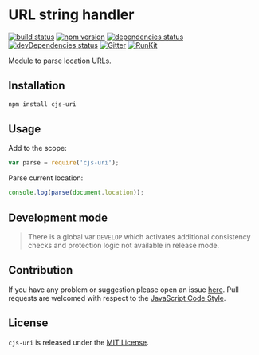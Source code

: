 URL string handler
==================

[![build status](https://img.shields.io/travis/cjssdk/uri.svg?style=flat-square)](https://travis-ci.org/cjssdk/uri)
[![npm version](https://img.shields.io/npm/v/cjs-uri.svg?style=flat-square)](https://www.npmjs.com/package/cjs-uri)
[![dependencies status](https://img.shields.io/david/cjssdk/uri.svg?style=flat-square)](https://david-dm.org/cjssdk/uri)
[![devDependencies status](https://img.shields.io/david/dev/cjssdk/uri.svg?style=flat-square)](https://david-dm.org/cjssdk/uri?type=dev)
[![Gitter](https://img.shields.io/badge/gitter-join%20chat-blue.svg?style=flat-square)](https://gitter.im/DarkPark/cjssdk)
[![RunKit](https://img.shields.io/badge/RunKit-try-yellow.svg?style=flat-square)](https://runkit.com/npm/cjs-uri)


Module to parse location URLs.


## Installation ##

```bash
npm install cjs-uri
```


## Usage ##

Add to the scope:

```js
var parse = require('cjs-uri');
```

Parse current location:

```js
console.log(parse(document.location));
```


## Development mode ##

> There is a global var `DEVELOP` which activates additional consistency checks and protection logic not available in release mode.


## Contribution ##

If you have any problem or suggestion please open an issue [here](https://github.com/cjssdk/uri/issues).
Pull requests are welcomed with respect to the [JavaScript Code Style](https://github.com/DarkPark/jscs).


## License ##

`cjs-uri` is released under the [MIT License](license.md).
